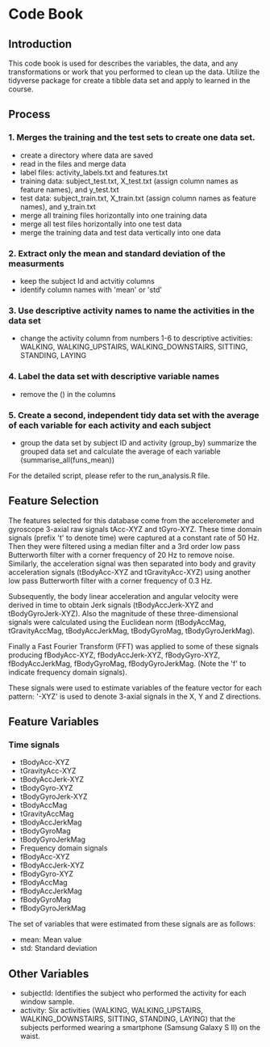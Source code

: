 ### <h1> Code Book
  
### <h2> Introduction
This code book is used for describes the variables, the data, and any transformations or work that you performed to clean up the data.
Utilize the tidyverse package for create a tibble data set and apply to learned in the course.
  
### <h2> Process
### 1. Merges the training and the test sets to create one data set.
* create a directory where data are saved
* read in the files and merge data
* label files: activity_labels.txt and features.txt
* training data: subject_test.txt, X_test.txt (assign column names as feature names), and y_test.txt
* test data: subject_train.txt, X_train.txt (assign column names as feature names), and y_train.txt
* merge all training files horizontally into one training data
* merge all test files horizontally into one test data
* merge the training data and test data vertically into one data
### 2. Extract only the mean and standard deviation of the measurments
* keep the subject Id and actvitiy columns
* identify column names with 'mean' or 'std'
### 3. Use descriptive activity names to name the activities in the data set
* change the activity column from numbers 1-6 to descriptive activities: WALKING, WALKING_UPSTAIRS, WALKING_DOWNSTAIRS, SITTING, STANDING, LAYING
### 4. Label the data set with descriptive variable names
* remove the () in the columns
### 5. Create a second, independent tidy data set with the average of each variable for each activity and each subject
* group the data set by subject ID and activity (group_by) summarize the grouped data set and calculate the average of each variable (summarise_all(funs_mean))

For the detailed script, please refer to the run_analysis.R file.

### <h2> Feature Selection
The features selected for this database come from the accelerometer and gyroscope 3-axial raw signals tAcc-XYZ and tGyro-XYZ. These time domain signals (prefix 't' to denote time) were captured at a constant rate of 50 Hz. Then they were filtered using a median filter and a 3rd order low pass Butterworth filter with a corner frequency of 20 Hz to remove noise. Similarly, the acceleration signal was then separated into body and gravity acceleration signals (tBodyAcc-XYZ and tGravityAcc-XYZ) using another low pass Butterworth filter with a corner frequency of 0.3 Hz.

Subsequently, the body linear acceleration and angular velocity were derived in time to obtain Jerk signals (tBodyAccJerk-XYZ and tBodyGyroJerk-XYZ). Also the magnitude of these three-dimensional signals were calculated using the Euclidean norm (tBodyAccMag, tGravityAccMag, tBodyAccJerkMag, tBodyGyroMag, tBodyGyroJerkMag).

Finally a Fast Fourier Transform (FFT) was applied to some of these signals producing fBodyAcc-XYZ, fBodyAccJerk-XYZ, fBodyGyro-XYZ, fBodyAccJerkMag, fBodyGyroMag, fBodyGyroJerkMag. (Note the 'f' to indicate frequency domain signals).

These signals were used to estimate variables of the feature vector for each pattern: '-XYZ' is used to denote 3-axial signals in the X, Y and Z directions.

### <h2> Feature Variables
### Time signals
* tBodyAcc-XYZ
* tGravityAcc-XYZ
* tBodyAccJerk-XYZ
* tBodyGyro-XYZ
* tBodyGyroJerk-XYZ
* tBodyAccMag
* tGravityAccMag
* tBodyAccJerkMag
* tBodyGyroMag
* tBodyGyroJerkMag
* Frequency domain signals
* fBodyAcc-XYZ
* fBodyAccJerk-XYZ
* fBodyGyro-XYZ
* fBodyAccMag
* fBodyAccJerkMag
* fBodyGyroMag
* fBodyGyroJerkMag

The set of variables that were estimated from these signals are as follows:

* mean: Mean value
* std: Standard deviation

### <h2> Other Variables
* subjectId: Identifies the subject who performed the activity for each window sample.
* activity: Six activities (WALKING, WALKING_UPSTAIRS, WALKING_DOWNSTAIRS, SITTING, STANDING, LAYING) that the subjects performed wearing a smartphone (Samsung Galaxy S II) on the waist.
